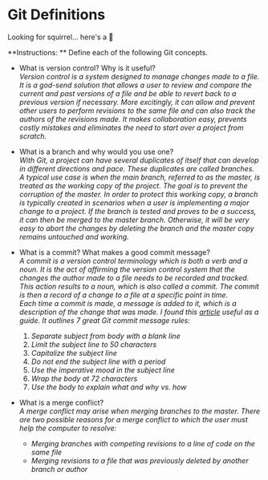 # Git Definitions
Looking for squirrel... here's a :chestnut:  

**Instructions: ** Define each of the following Git concepts.

* What is version control?  Why is it useful?  
  *Version control is a system designed to manage changes made to a file. It is a god-send solution that allows a user to review and compare the current and past versions of a file and be able to revert back to a previous version if necessary. More excitingly, it can allow and prevent other users to perform revisions to the same file and can also track the authors of the revisions made. It makes collaboration easy, prevents costly mistakes and eliminates the need to start over a project from scratch.*  

* What is a branch and why would you use one?  
  *With Git, a project can have several duplicates of itself that can develop in different directions and pace.  These duplicates are called branches. A typical use case is when the main branch, referred to as the master, is treated as the working copy of the project. The goal is to prevent the corruption of the master. In order to protect this working copy, a branch is typically created in scenarios when a user is implementing a major change to a project. If the branch is tested and proves to be a success, it can then be merged to the master branch. Otherwise, it will be very easy to abort the changes by deleting the branch and the master copy remains untouched and working.*  

* What is a commit? What makes a good commit message?  
*A commit is a version control terminology which is both a verb and a noun. It is the act of affirming the version control system that the changes the author made to a file needs to be recorded and tracked. This action results to a noun, which is also called a commit. The commit is then a record of a change to a file at a specific point in time.*  
*Each time a commit is made, a message is added to it, which is a description of the change that was made. I found this [article](https://chris.beams.io/posts/git-commit/) useful as a guide. It outlines 7 great Git commit message rules:*
    1. *Separate subject from body with a blank line*
    2. *Limit the subject line to 50 characters*
    3. *Capitalize the subject line*
    4. *Do not end the subject line with a period*
    5. *Use the imperative mood in the subject line*
    6. *Wrap the body at 72 characters*
    7. *Use the body to explain what and why vs. how*   


* What is a merge conflict?  
*A merge conflict may arise when merging branches to the master. There are two possible reasons for a merge conflict to which the user must help the computer to resolve:*
  * *Merging branches with competing revisions to a line of code on the same file*
  * *Merging revisions to a file that was previously deleted by another branch or author*
